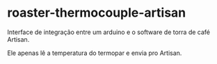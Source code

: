 # roaster-thermocouple-artisan

Interface de integração entre um arduino e o software de torra de café Artisan.

Ele apenas lê a temperatura do termopar e envia pro Artisan.

